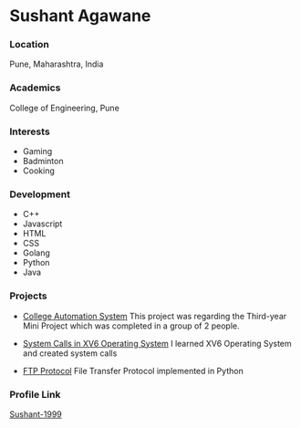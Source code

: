 # Sushant Agawane

### Location

Pune, Maharashtra, India

### Academics

College of Engineering, Pune

### Interests

- Gaming
- Badminton
- Cooking

### Development

- C++
- Javascript
- HTML
- CSS
- Golang
- Python
- Java

### Projects

- [College Automation System](https://github.com/Sushant-1999/College-Automation-System-Project) This project was regarding the Third-year Mini Project which was completed in a group of 2 people.

- [System Calls in XV6 Operating System](https://github.com/Sushant-1999/System-Calls-in-XV6-Operating-System) I learned XV6 Operating System and created system calls

- [FTP Protocol](https://github.com/Sushant-1999/FTP-Protocol) File Transfer Protocol implemented in Python

### Profile Link

[Sushant-1999](https://github.com/Sushant-1999)

